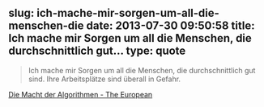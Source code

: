 slug: ich-mache-mir-sorgen-um-all-die-menschen-die
date: 2013-07-30 09:50:58
title: Ich mache mir Sorgen um all die Menschen, die durchschnittlich gut...
type: quote
---

> Ich mache mir Sorgen um all die Menschen, die durchschnittlich gut sind. Ihre Arbeitsplätze sind überall in Gefahr.

[Die Macht der Algorithmen - The European](http://www.theeuropean.de/christopher-steiner/7099-die-macht-der-algorithmen)
